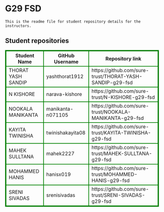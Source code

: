 # G29 FSD
    This is the readme file for student repository details for the instructors.
## Student repositories 
<table style="border : 2px solid green; width:100%;">
<tr >
<th style="border : 2px solid green;">Student Name</th>
<th style="border : 2px solid green;">GitHub Username</th>
<th style="border : 2px solid green;">Repository link</th>
</tr>
<tr style="border : 2px solid green;">
<td style="border : 2px solid green;">THORAT YASH SANDIP</td> 

<td style="border : 2px solid green;">yashthorat1912</td> 

<td style="border : 2px solid green;">https://github.com/sure-trust/THORAT-YASH-SANDIP-g29-fsd</td> 
</tr>

<tr style="border : 2px solid green;">
<td style="border : 2px solid green;">N KISHORE</td> 

<td style="border : 2px solid green;">narava-kishore</td> 

<td style="border : 2px solid green;">https://github.com/sure-trust/N-KISHORE-g29-fsd</td> 
</tr>

<tr style="border : 2px solid green;">
<td style="border : 2px solid green;">NOOKALA MANIKANTA</td> 

<td style="border : 2px solid green;">manikanta-n071105</td> 

<td style="border : 2px solid green;">https://github.com/sure-trust/NOOKALA-MANIKANTA-g29-fsd</td> 
</tr>

<tr style="border : 2px solid green;">
<td style="border : 2px solid green;">KAYITA TWINISHA</td> 

<td style="border : 2px solid green;">twinishakayita08</td> 

<td style="border : 2px solid green;">https://github.com/sure-trust/KAYITA-TWINISHA-g29-fsd</td> 
</tr>

<tr style="border : 2px solid green;">
<td style="border : 2px solid green;">MAHEK SULLTANA</td> 

<td style="border : 2px solid green;">mahek2227</td> 

<td style="border : 2px solid green;">https://github.com/sure-trust/MAHEK-SULLTANA-g29-fsd</td> 
</tr>

<tr style="border : 2px solid green;">
<td style="border : 2px solid green;">MOHAMMED HANIS</td> 

<td style="border : 2px solid green;">hanisx019</td> 

<td style="border : 2px solid green;">https://github.com/sure-trust/MOHAMMED-HANIS-g29-fsd</td> 
</tr>

<tr style="border : 2px solid green;">
<td style="border : 2px solid green;">SRENI SIVADAS</td> 

<td style="border : 2px solid green;">srenisivadas</td> 

<td style="border : 2px solid green;">https://github.com/sure-trust/SRENI-SIVADAS-g29-fsd</td> 
</tr>
